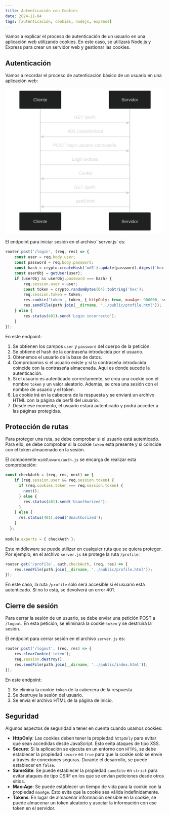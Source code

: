 ```yaml
---
title: Autenticación con Cookies
date: 2024-11-04
tags: [autenticación, cookies, nodejs, express]
---
```


Vamos a explicar el proceso de autenticación de un usuario en una aplicación web utilizando cookies. En este caso, se utilizará Node.js y Express para crear un servidor web y gestionar las cookies.

## Autenticación

Vamos a recordar el proceso de autenticación básico de un usuario en una aplicación web:

![width: 50%](./imgs/auth-cookies.svg)


El endpoint para iniciar sesión en el archivo``server.js` es:

```js
router.post('/login', (req, res) => {
    const user = req.body.user;
    const password = req.body.password;
    const hash = crypto.createHash('md5').update(password).digest('hex');
    const userObj = getUser(user);
    if (userObj && userObj.password === hash) {
        req.session.user = user;
        const token = crypto.randomBytes(64).toString('hex');
        req.session.token = token;
        res.cookie('token', token, { httpOnly: true, maxAge: 900000, secure: false });
        res.sendFile(path.join(__dirname, '../public/profile.html'));
    } else {
        res.status(401).send('Login incorrecto');
    }
});
```

En este endpoint:

1. Se obtienen los campos `user` y `password` del cuerpo de la petición.
2. Se obtiene el hash de la contraseña introducida por el usuario.
3. Obtenemos el usuario de la base de datos.
4. Comprobamos si el usuario existe y si la contraseña introducida coincide con la contraseña almacenada. Aqui es donde sucede la autenticación.
5. Si el usuario es autenticado correctamente, se crea una cookie con el nombre `token` y un valor aleatorio. Además, se crea una sesión con el nombre de usuario y el token.
6. La cookie irá en la cabecera de la respuesta y se enviará un archivo HTML con la página de perfil del usuario.
7. Desde ese momento, el usuario estará autenticado y podrá acceder a las páginas protegidas.

## Protección de rutas

Para proteger una ruta, se debe comprobar si el usuario está autenticado. Para ello, se debe comprobar si la cookie `token` está presente y si coincide con el token almacenado en la sesión.

El componente `middleware/auth.js` se encarga de realizar esta comprobación:

```js
const checkAuth = (req, res, next) => {
    if (req.session.user && req.session.token) {
      if (req.cookies.token === req.session.token) {
        next();
      } else {
        res.status(401).send('Unauthorized');
      }
    } else {
      res.status(401).send('Unauthorized');
    }
  };

module.exports = { checkAuth };
```

Este middleware se puede utilizar en cualquier ruta que se quiera proteger. Por ejemplo, en el archivo `server.js` se protege la ruta `/profile`:

```js
router.get('/profile', auth.checkAuth, (req, res) => {
    res.sendFile(path.join(__dirname, '../public/profile.html'));
});
```

En este caso, la ruta `/profile` solo será accesible si el usuario está autenticado. Si no lo está, se devolverá un error 401.

## Cierre de sesión

Para cerrar la sesión de un usuario, se debe enviar una petición POST a `/logout`. En esta petición, se eliminará la cookie `token` y se destruirá la sesión.

El endpoint para cerrar sesión en el archivo `server.js` es:

```js
router.post('/logout', (req, res) => {
    res.clearCookie('token');
    req.session.destroy();
    res.sendFile(path.join(__dirname, '../public/index.html'));
});
```

En este endpoint:

1. Se elimina la cookie `token` de la cabecera de la respuesta.
2. Se destruye la sesión del usuario.
3. Se envía el archivo HTML de la página de inicio.

## Seguridad

Algunos aspectos de seguridad a tener en cuenta cuando usamos cookies:

- **HttpOnly**: Las cookies deben tener la propiedad `httpOnly` para evitar que sean accedidas desde JavaScript. Esto evita ataques de tipo XSS.
- **Secure**: Si la aplicación se ejecuta en un entorno con `HTTPS`, se debe establecer la propiedad `secure` en `true` para que la cookie solo se envíe a través de conexiones seguras. Durante el desarrollo, se puede establecer en `false`.
- **SameSite**: Se puede establecer la propiedad `sameSite` en `strict` para evitar ataques de tipo CSRF en los que se envían peticiones desde otros sitios.
- **Max-Age**: Se puede establecer un tiempo de vida para la cookie con la propiedad `maxAge`. Esto evita que la cookie sea válida indefinidamente.
- **Tokens**: En lugar de almacenar información sensible en la cookie, se puede almacenar un token aleatorio y asociar la información con ese token en el servidor.
